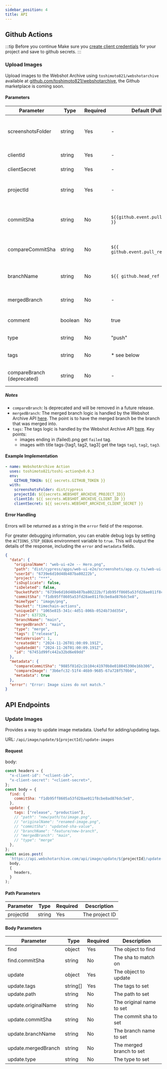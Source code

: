 ```yaml
---
sidebar_position: 4
title: API
---
```


## Github Actions

:::tip Before you continue
Make sure you [create client credentials](/docs/tutorial-basics/create-client-credentials) for your project and save to github secrets.
:::

### Upload Images

Upload images to the Webshot Archive using `toshimoto821/webshotarchive` available at [github.com/toshimoto821/webshotarchive](https://github.com/toshimoto821/webshotarchive), the Github marketplace is coming soon.

#### Parameters

| Parameter                  | Type    | Required | Default (Pull Request)                      | Default (Push)               | Description                                      |
| -------------------------- | ------- | -------- | ------------------------------------------- | ---------------------------- | ------------------------------------------------ |
| screenshotsFolder          | string  | Yes      | -                                           | -                            | The folder containing the screenshots to upload. |
| clientId                   | string  | Yes      | -                                           | -                            | Your client ID.                                  |
| clientSecret               | string  | Yes      | -                                           | -                            | Your client secret.                              |
| projectId                  | string  | Yes      | -                                           | -                            | The Webshot Archive projectId.                   |
| commitSha                  | string  | No       | `${{github.event.pull_request.head.sha }}`  | `${{ github.event.after }}`  | The commit SHA represented in the screenshot     |
| compareCommitSha           | string  | No       | `${{ github.event.pull_request.base.sha }}` | `${{ github.event.before }}` | The commit SHA to compare with.                  |
| branchName                 | string  | No       | `${{ github.head_ref }}`                    | `${GITHUB_REF##*/}`          | The branch associated with the screenshot.       |
| mergedBranch               | string  | No       | -                                           | \* see below                 | The branch that was merged.                      |
| comment                    | boolean | No       | true                                        | false                        | Whether to comment on the PR.                    |
| type                       | string  | No       | "push"                                      | "merge"                      | Push or merge.                                   |
| tags                       | string  | No       | \* see below                                | \* see below                 | Tags to add to the screenshots.                  |
| compareBranch (deprecated) | string  | No       | -                                           | -                            | The branch to compare against.                   |

##### Notes

- `compareBranch`: Is deprecated and will be removed in a future release.
- `mergedBranch`: The merged branch logic is handled by the Webshot Archive API [here](https://github.com/toshimoto821/webshotarchive/blob/main/src/defaultFields.js#L31-L95). The point is to have the merged branch be the branch that was merged into.
- `tags`: The tags logic is handled by the Webshot Archive API [here](https://github.com/toshimoto821/webshotarchive/blob/main/src/main.js#L192-L205). Key points:
  - images ending in (failed).png get `failed` tag.
  - images with title tags-[tag1, tag2, tag3] get the tags `tag1`, `tag2`, `tag3`.

#### Example Implementation

```yaml
- name: WebshotArchive Action
  uses: toshimoto821/toshi-action@v0.0.3
  env:
    GITHUB_TOKEN: ${{ secrets.GITHUB_TOKEN }}
  with:
    screenshotsFolder: dist/cypress
    projectId: ${{secrets.WEBSHOT_ARCHIVE_PROJECT_ID}}
    clientId: ${{ secrets.WEBSHOT_ARCHIVE_CLIENT_ID }}
    clientSecret: ${{ secrets.WEBSHOT_ARCHIVE_CLIENT_SECRET }}
```

#### Error Handling

Errors will be returned as a string in the `error` field of the response.

For greater debugging information, you can enable debug logs by setting the `ACTIONS_STEP_DEBUG` environment variable to `true`. This will output the details of the response, including the `error` and `metadata` fields.

```json
{
  "data": {
    "originalName": "web-ui-e2e -- Hero.png",
    "path": "dist/cypress/apps/web-ui-e2e/screenshots/app.cy.ts/web-ui-e2e -- Hero.png",
    "userId": "6739e6d10d48b487ba80222b",
    "project": "***",
    "isDuplicate": false,
    "isDeleted": false,
    "bucketPath": "6739e6d10d48b487ba80222b/f1db95ff8605a53fd28ae011f8cbe8ad876dc5e8/1065e815-341c-4d51-806b-0524b73dd354.png",
    "commitSha": "f1db95ff8605a53fd28ae011f8cbe8ad876dc5e8",
    "mimeType": "image/png",
    "bucket": "timechain-actions",
    "uniqueId": "1065e815-341c-4d51-806b-0524b73dd354",
    "size": 637329,
    "branchName": "main",
    "mergedBranch": "main",
    "type": "merge",
    "tags": ["release"],
    "metaVersion": 1,
    "createdAt": "2024-11-26T01:00:09.191Z",
    "updatedAt": "2024-11-26T01:00:09.191Z",
    "id": "67451d99fc442a32bd6e69dd"
  },
  "metadata": {
    "compareCommitSha": "9885f81d2c1b104c41970b8e018045390e16b306",
    "compareImage": "3b6efc32-51f4-46b9-9685-67a728f570b6",
    "metadata": true
  },
  "error": "Error: Image sizes do not match."
}
```

## API Endpoints

### Update Images

Provides a way to update image metadata. Useful for adding/updating tags.

URL: `/api/image/update/${projectId}/update-images`

#### Request

body:

```javascript
const headers = {
  "x-client-id": "<client-id>",
  "x-client-secret": "<client-secret>",
};
const body = {
  find: {
    commitSha: "f1db95ff8605a53fd28ae011f8cbe8ad876dc5e8",
  },
  update: {
    tags: ["release", "production"],
    // "path": "new/path/to/image.png",
    // "originalName": "renamed-image.png",
    // "commitSha": "updated-sha-value",
    // "branchName": "feature/new-branch",
    // "mergedBranch": "main",
    // "type": "merge"
  },
};
await axios.post(
  `https://api.webshotarchive.com/api/image/update/${projectId}/update-images`,
  body,
  {
    headers,
  }
);
```

#### Path Parameters

| Parameter | Type   | Required | Description    |
| --------- | ------ | -------- | -------------- |
| projectId | string | Yes      | The project ID |

#### Body Parameters

| Parameter           | Type     | Required | Description              |
| ------------------- | -------- | -------- | ------------------------ |
| find                | object   | Yes      | The object to find       |
| find.commitSha      | string   | No       | The sha to match on      |
| update              | object   | Yes      | The object to update     |
| update.tags         | string[] | Yes      | The tags to set          |
| update.path         | string   | No       | The path to set          |
| update.originalName | string   | No       | The original name to set |
| update.commitSha    | string   | No       | The commit sha to set    |
| update.branchName   | string   | No       | The branch name to set   |
| update.mergedBranch | string   | No       | The merged branch to set |
| update.type         | string   | No       | The type to set          |
